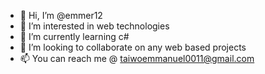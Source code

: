 - 👋 Hi, I’m @emmer12
- 👀 I’m interested in web technologies
- 🌱 I’m currently learning c#
- 💞️ I’m looking to collaborate on any web based projects
- 📫 You can reach me @ taiwoemmanuel0011@gmail.com

<!---
emmer12/emmer12 is a ✨ special ✨ repository because its `README.md` (this file) appears on your GitHub profile.
You can click the Preview link to take a look at your changes.
--->
